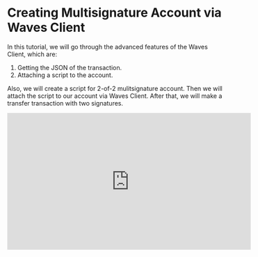 # Creating Multisignature Account via Waves Client

In this tutorial, we will go through the advanced features of the Waves Client, which are:

1. Getting the JSON of the transaction.
2. Attaching a script to the account.

Also, we will create a script for 2-of-2 mulitsignature account. Then we will attach the script to our account via Waves Client. After that, we will make a transfer transaction with two signatures.

<iframe width="560" height="315" src="https://www.youtube.com/embed/OIQoheOYJw8?rel=0" frameborder="0" allow="accelerometer; autoplay; encrypted-media; gyroscope; picture-in-picture" allowfullscreen></iframe>

